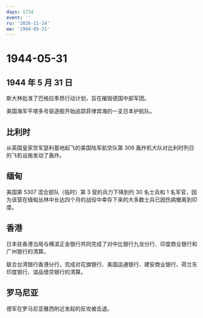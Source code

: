 ```yaml
---
days: 1734
event: ''
ru: '2026-11-24'
ww: '1944-05-31'
---
```


# 1944-05-31

## 1944 年 5 月 31 日

斯大林批准了巴格拉季昂行动计划，旨在摧毁德国中部军团。

美国海军平塔多号驱逐舰开始追踪菲律宾海的一支日本护航队。

## 比利时

从英国皇家空军瑟利基地起飞的美国陆军航空队第 306
轰炸机大队对比利时列日的飞机设施发动了轰炸。

## 缅甸

美国第 5307 混合部队（临时）第 3 营的兵力下降到约 30 名士兵和 1
名军官，因为该营在缅甸丛林中长达四个月的战役中幸存下来的大多数士兵已因伤病撤离到印度。

## 香港

日本驻香港当局与横滨正金银行共同完成了对中比银行九龙分行、印度商业银行和广州银行的清算。

联合台湾银行香港分行，完成对花旗银行、美国运通银行、建安商业银行、荷兰东印度银行、谊品借贷银行的清算。

## 罗马尼亚

德军在罗马尼亚雅西附近发起的反攻被击退。